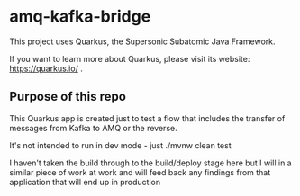 # amq-kafka-bridge

This project uses Quarkus, the Supersonic Subatomic Java Framework.

If you want to learn more about Quarkus, please visit its website: https://quarkus.io/ .

## Purpose of this repo

This Quarkus app is created just to test a flow that includes the transfer of messages
from Kafka to AMQ or the reverse.

It's not intended to run in dev mode - just ./mvnw clean test

I haven't taken the build through to the build/deploy stage here but I will in a similar
piece of work at work and will feed back any findings from that application that will
end up in production

